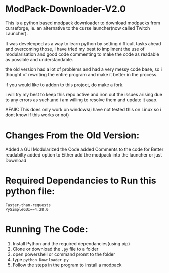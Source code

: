# ModPack-Downloader-V2.0
  This is a python based modpack downloader to download modpacks from curseforge, ie. an alternative to the curse launcher(now called Twitch Launcher).
  
  It was develeoped as a way to learn python by setting difficult tasks ahead and overcoming those, i have tried my best to impliment the use of modularisation and good code commenting to make the code as readable as possible and understandable.
  
  the old version had a lot of problems and had a very messy code base, so i thought of rewriting the entire program and make it better in the process.
  
  if you would like to addon to this project, do make a fork.
  
  i will try my best to keep this repo active and iron out the issues arising due to any errors as such,and i am willing to resolve them and update it asap. 
  
  
  AFAIK: This does only work on windows(i have not tested this on Linux so i dont know if this works or not)

# Changes From the Old Version: 
  Added a GUI
  Modularized the Code
  added Comments to the code for Better readabilty
  added option to Either add the modpack into the launcher or just Download 
  
  
 # Required Dependancies to Run this python file:
  ```
  Faster-than-requests
  PySimpleGUI==4.28.0
  ```
  
# Running The Code:
   1) Install Python and the required dependancies(using pip)
   2) Clone or download the `.py` file to a folder
   3) open powershell or command promt to the folder
   4) type `python Downloader.py`
   5) Follow the steps in the program to install a modpack
